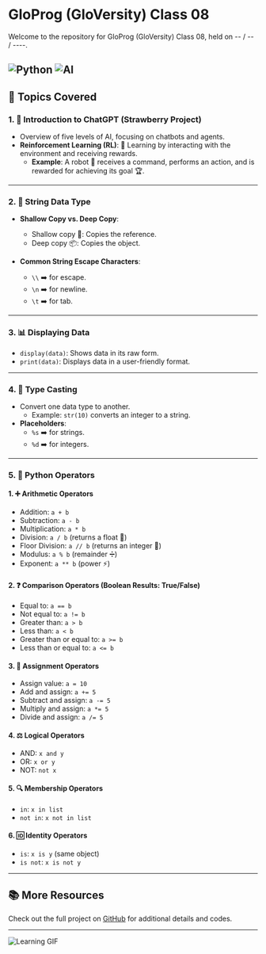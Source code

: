 # GloProg (GloVersity) Class 08

Welcome to the repository for GloProg (GloVersity) Class 08, held on -- / -- / ----.

![Python](https://img.shields.io/badge/Python-3.x-blue.svg) ![AI](https://img.shields.io/badge/AI-Reinforcement_Learning-red.svg)
---

## 📝 Topics Covered

### 1. 🚀 Introduction to ChatGPT (Strawberry Project)
- Overview of five levels of AI, focusing on chatbots and agents.
- **Reinforcement Learning (RL)**: 🧠 Learning by interacting with the environment and receiving rewards.
    - **Example**: A robot 🤖 receives a command, performs an action, and is rewarded for achieving its goal 🏆.

---

### 2. 🧵 String Data Type
- **Shallow Copy vs. Deep Copy**:
  - Shallow copy 🔗: Copies the reference.
  - Deep copy 📦: Copies the object.
  
- **Common String Escape Characters**:
  - `\\` ➡️ for escape.
  - `\n` ➡️ for newline.
  - `\t` ➡️ for tab.

---

### 3. 📊 Displaying Data
- `display(data)`: Shows data in its raw form.
- `print(data)`: Displays data in a user-friendly format.

---

### 4. 🔄 Type Casting
- Convert one data type to another.
  - Example: `str(10)` converts an integer to a string.
- **Placeholders**:
  - `%s` ➡️ for strings.
  - `%d` ➡️ for integers.

---

### 5. 🧮 Python Operators

#### 1. ➕ Arithmetic Operators
- Addition: `a + b`
- Subtraction: `a - b`
- Multiplication: `a * b`
- Division: `a / b` (returns a float 🌊)
- Floor Division: `a // b` (returns an integer 🔢)
- Modulus: `a % b` (remainder ➗)
- Exponent: `a ** b` (power ⚡)

#### 2. ❓ Comparison Operators (Boolean Results: True/False)
- Equal to: `a == b`
- Not equal to: `a != b`
- Greater than: `a > b`
- Less than: `a < b`
- Greater than or equal to: `a >= b`
- Less than or equal to: `a <= b`

#### 3. 📝 Assignment Operators
- Assign value: `a = 10`
- Add and assign: `a += 5`
- Subtract and assign: `a -= 5`
- Multiply and assign: `a *= 5`
- Divide and assign: `a /= 5`

#### 4. ⚖️ Logical Operators
- AND: `x and y`
- OR: `x or y`
- NOT: `not x`

#### 5. 🔍 Membership Operators
- `in`: `x in list`
- `not in`: `x not in list`

#### 6. 🆔 Identity Operators
- `is`: `x is y` (same object)
- `is not`: `x is not y`

---

## 📚 More Resources

Check out the full project on [GitHub](https://github.com) for additional details and codes.

---

![Learning GIF](https://media.giphy.com/media/3o7btPCcdNniyf0ArS/giphy.gif)